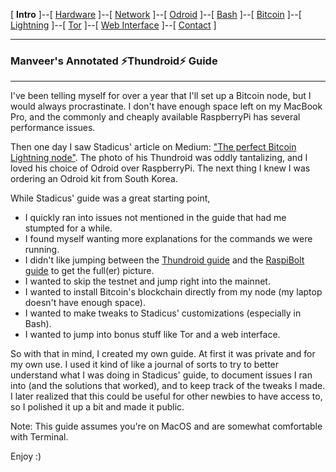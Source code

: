 [ **Intro** ]--[ [Hardware](thundroid_01_hardware.md) ]--[ [Network](thundroid_02_network.md) ]--[ [Odroid](thundroid_03_odroid.md) ]--[ [Bash](thundroid_04_bash.md) ]--[ [Bitcoin](thundroid_05_bitcoin.md) ]--[ [Lightning](thundroid_06_lnd.md) ]--[ [Tor](thundroid_07_tor.md) ]--[ [Web Interface](thundroid_08_webinterface.md) ]--[ [Contact](thundroid_09_contact.md) ]

--------
### Manveer's Annotated :zap:Thundroid:zap: Guide
--------

I've been telling myself for over a year that I'll set up a Bitcoin node, but I would always procrastinate. I don't have enough space left on my MacBook Pro, and the commonly and cheaply available RaspberryPi has several performance issues.

Then one day I saw Stadicus' article on Medium: ["The perfect Bitcoin Lightning node"](https://medium.com/@stadicus/perfect-low-cost-%EF%B8%8Flightning%EF%B8%8F-node-4c2f42a4ff7b). The photo of his Thundroid was oddly tantalizing, and I loved his choice of Odroid over RaspberryPi. The next thing I knew I was ordering an Odroid kit from South Korea. 

While Stadicus' guide was a great starting point, 

* I quickly ran into issues not mentioned in the guide that had me stumpted for a while. 
* I found myself wanting more explanations for the commands we were running.
* I didn't like jumping between the [Thundroid guide](https://medium.com/@stadicus/perfect-low-cost-%EF%B8%8Flightning%EF%B8%8F-node-4c2f42a4ff7b) and the [RaspiBolt guide](https://github.com/Stadicus/guides/tree/master/raspibolt) to get the full(er) picture.
* I wanted to skip the testnet and jump right into the mainnet.
* I wanted to install Bitcoin's blockchain directly from my node (my laptop doesn't have enough space).
* I wanted to make tweaks to Stadicus' customizations (especially in Bash).
* I wanted to jump into bonus stuff like Tor and a web interface.

So with that in mind, I created my own guide. At first it was private and for my own use. I used it kind of like a journal of sorts to try to better understand what I was doing in Stadicus' guide, to document issues I ran into (and the solutions that worked), and to keep track of the tweaks I made. I later realized that this could be useful for other newbies to have access to, so I polished it up a bit and made it public.

Note: This guide assumes you're on MacOS and are somewhat comfortable with Terminal.

Enjoy :)